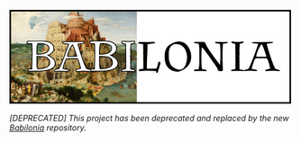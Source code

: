 ![Example 1](images/logo.png)

*[DEPRECATED] This project has been deprecated and replaced by the new [Babilonia](https://github.com/emilepharand/Babilonia) repository.*

